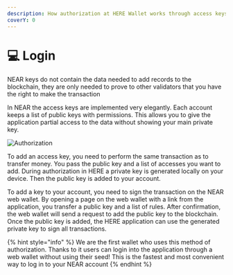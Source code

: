 ```yaml
---
description: How authorization at HERE Wallet works through access keys
coverY: 0
---
```


# 💻 Login

NEAR keys do not contain the data needed to add records to the blockchain, they are only needed to prove to other validators that you have the right to make the transaction

In NEAR the access keys are implemented very elegantly. Each account keeps a list of public keys with permissions. This allows you to give the application partial access to the data without showing your main private key.

![Authorization](../.gitbook/assets/tg\_image\_3543857128.jpeg)

To add an access key, you need to perform the same transaction as to transfer money. You pass the public key and a list of accesses you want to add. During authorization in HERE a private key is generated locally on your device. Then the public key is added to your account.

To add a key to your account, you need to sign the transaction on the NEAR web wallet. By opening a page on the web wallet with a link from the application, you transfer a public key and a list of rules. After confirmation, the web wallet will send a request to add the public key to the blockchain. Once the public key is added, the HERE application can use the generated private key to sign all transactions.

{% hint style="info" %}
We are the first wallet who uses this method of authorization. Thanks to it users can login into the application through a web wallet without using their seed! This is the fastest and most convenient way to log in to your NEAR account
{% endhint %}
